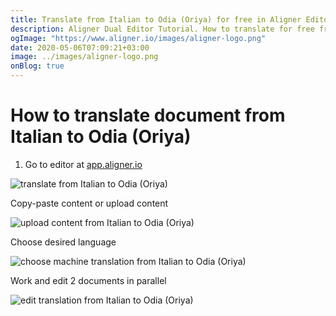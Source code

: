 ```yaml
---
title: Translate from Italian to Odia (Oriya) for free in Aligner Editor
description: Aligner Dual Editor Tutorial. How to translate for free from Italian to Odia (Oriya). Aligner is multilingual document management platform. 
ogImage: "https://www.aligner.io/images/aligner-logo.png"
date: 2020-05-06T07:09:21+03:00
image: ../images/aligner-logo.png
onBlog: true
---
```


# How to translate document from Italian to Odia (Oriya)

1. Go to editor at [app.aligner.io](https://app.aligner.io "Aligner App web page")

![translate from Italian to Odia (Oriya)](../aligner-blank-editor.png "translate from Italian to Odia (Oriya)")

Copy-paste content or upload content

![upload content from Italian to Odia (Oriya)](../aligner-uploaded-document.png "upload content from Italian to Odia (Oriya)")

Choose desired language

![choose machine translation from Italian to Odia (Oriya)](../aligner-language-dropdown.png "choose machine translation from Italian to Odia (Oriya)")

Work and edit 2 documents in parallel

![edit translation from Italian to Odia (Oriya)](../aligner-double-sitded-editor.png "edit translation from Italian to Odia (Oriya)")

